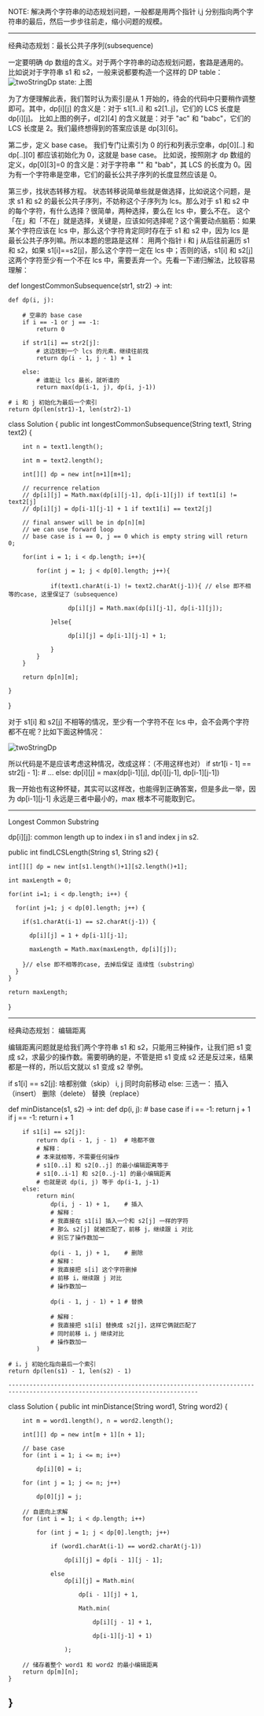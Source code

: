 NOTE: 解决两个字符串的动态规划问题，一般都是用两个指针 i,j 分别指向两个字符串的最后，然后一步步往前走，缩小问题的规模。


---------------------------------------------------------------------------------------------------------------------
经典动态规划：最长公共子序列(subsequence)


一定要明确 dp 数组的含义。对于两个字符串的动态规划问题，套路是通用的。
比如说对于字符串 s1 和 s2，一般来说都要构造一个这样的 DP table：
![twoStringDp](../img/twoStringDp.PNG)
state: 上图

为了方便理解此表，我们暂时认为索引是从 1 开始的，待会的代码中只要稍作调整即可。其中，dp[i][j] 的含义是：对于 s1[1..i] 和 s2[1..j]，它们的 LCS 长度是 dp[i][j]。
比如上图的例子，d[2][4] 的含义就是：对于 "ac" 和 "babc"，它们的 LCS 长度是 2。我们最终想得到的答案应该是 dp[3][6]。

第二步，定义 base case。
我们专门让索引为 0 的行和列表示空串，dp[0][..] 和 dp[..][0] 都应该初始化为 0，这就是 base case。
比如说，按照刚才 dp 数组的定义，dp[0][3]=0 的含义是：对于字符串 "" 和 "bab"，其 LCS 的长度为 0。因为有一个字符串是空串，它们的最长公共子序列的长度显然应该是 0。

第三步，找状态转移方程。
状态转移说简单些就是做选择，比如说这个问题，是求 s1 和 s2 的最长公共子序列，不妨称这个子序列为 lcs。那么对于 s1 和 s2 中的每个字符，有什么选择？很简单，两种选择，要么在 lcs 中，要么不在。
这个「在」和「不在」就是选择，关键是，应该如何选择呢？这个需要动点脑筋：如果某个字符应该在 lcs 中，那么这个字符肯定同时存在于 s1 和 s2 中，因为 lcs 是最长公共子序列嘛。所以本题的思路是这样：
用两个指针 i 和 j 从后往前遍历 s1 和 s2，如果 s1[i]==s2[j]，那么这个字符一定在 lcs 中；否则的话，s1[i] 和 s2[j] 这两个字符至少有一个不在 lcs 中，需要丢弃一个。先看一下递归解法，比较容易理解：

def longestCommonSubsequence(str1, str2) -> int:

    def dp(i, j):

        # 空串的 base case
        if i == -1 or j == -1:
            return 0
        
        if str1[i] == str2[j]:
            # 这边找到一个 lcs 的元素，继续往前找
            return dp(i - 1, j - 1) + 1
        
        else:
            # 谁能让 lcs 最长，就听谁的
            return max(dp(i-1, j), dp(i, j-1))

    # i 和 j 初始化为最后一个索引
    return dp(len(str1)-1, len(str2)-1)

class Solution {
    public int longestCommonSubsequence(String text1, String text2) {
    
        int n = text1.length();
        
        int m = text2.length();
        
        int[][] dp = new int[n+1][m+1];
        
        // recurrence relation
        // dp[i][j] = Math.max(dp[i][j-1], dp[i-1][j]) if text1[i] != text2[j]
        // dp[i][j] = dp[i-1][j-1] + 1 if text1[i] == text2[j]
        
        // final answer will be in dp[n][m]
        // we can use forward loop
        // base case is i == 0, j == 0 which is empty string will return 0;
        
        for(int i = 1; i < dp.length; i++){
        
            for(int j = 1; j < dp[0].length; j++){
            
                if(text1.charAt(i-1) != text2.charAt(j-1)){ // else 即不相等的case, 这里保证了（subsequence)
                
                     dp[i][j] = Math.max(dp[i][j-1], dp[i-1][j]);
                     
                }else{
                
                     dp[i][j] = dp[i-1][j-1] + 1;
                     
                }
            }
        }
        
        return dp[n][m];
        
    }
}




对于 s1[i] 和 s2[j] 不相等的情况，至少有一个字符不在 lcs 中，会不会两个字符都不在呢？比如下面这种情况：

![twoStringDp](../img/lcs.PNG)

所以代码是不是应该考虑这种情况，改成这样：（不用这样也对）
if str1[i - 1] == str2[j - 1]:
    # ...
else:
    dp[i][j] = max(dp[i-1][j], 
                   dp[i][j-1],
                   dp[i-1][j-1])

我一开始也有这种怀疑，其实可以这样改，也能得到正确答案，但是多此一举，因为 dp[i-1][j-1] 永远是三者中最小的，max 根本不可能取到它。

---------------------------------------------------------------------------------------------------------------------------
  Longest Common Substring
  
  dp[i][j]: common length up to index i in s1 and index j in s2.

  public int findLCSLength(String s1, String s2) {
  
    int[][] dp = new int[s1.length()+1][s2.length()+1];
    
    int maxLength = 0;
    
    for(int i=1; i < dp.length; i++) {
    
      for(int j=1; j < dp[0].length; j++) {
      
        if(s1.charAt(i-1) == s2.charAt(j-1)) {
        
          dp[i][j] = 1 + dp[i-1][j-1];
          
          maxLength = Math.max(maxLength, dp[i][j]);
          
        }// else 即不相等的case, 去掉后保证 连续性（substring）
      }
    }
    
    return maxLength;
  }

------------------------------------------------------------------------------------------------------------------------------
经典动态规划： 编辑距离

编辑距离问题就是给我们两个字符串 s1 和 s2，只能用三种操作，让我们把 s1 变成 s2，求最少的操作数。需要明确的是，不管是把 s1 变成 s2 还是反过来，结果都是一样的，所以后文就以 s1 变成 s2 举例。


if s1[i] == s2[j]:
    啥都别做（skip）
    i, j 同时向前移动
else:
    三选一：
        插入（insert）
        删除（delete）
        替换（replace）
        
def minDistance(s1, s2) -> int:
    def dp(i, j):
        # base case
        if i == -1: return j + 1
        if j == -1: return i + 1

        if s1[i] == s2[j]:
            return dp(i - 1, j - 1)  # 啥都不做
            # 解释：
            # 本来就相等，不需要任何操作
            # s1[0..i] 和 s2[0..j] 的最小编辑距离等于
            # s1[0..i-1] 和 s2[0..j-1] 的最小编辑距离
            # 也就是说 dp(i, j) 等于 dp(i-1, j-1)
        else:
            return min(
                dp(i, j - 1) + 1,    # 插入
                # 解释：
                # 我直接在 s1[i] 插入一个和 s2[j] 一样的字符
                # 那么 s2[j] 就被匹配了，前移 j，继续跟 i 对比
                # 别忘了操作数加一
                
                dp(i - 1, j) + 1,    # 删除
                # 解释：
                # 我直接把 s[i] 这个字符删掉
                # 前移 i，继续跟 j 对比
                # 操作数加一
                
                dp(i - 1, j - 1) + 1 # 替换
                
                # 解释：
                # 我直接把 s1[i] 替换成 s2[j]，这样它俩就匹配了
                # 同时前移 i，j 继续对比
                # 操作数加一
            )

    # i，j 初始化指向最后一个索引
    return dp(len(s1) - 1, len(s2) - 1)
    
    ----------------------------------------------------------------------------------------------------------------------------
class Solution {
    public int minDistance(String word1, String word2) {
    
        int m = word1.length(), n = word2.length();
        
        int[][] dp = new int[m + 1][n + 1];
        
        // base case 
        for (int i = 1; i <= m; i++)
       
            dp[i][0] = i;
            
        for (int j = 1; j <= n; j++)
        
            dp[0][j] = j;
            
        // 自底向上求解
        for (int i = 1; i < dp.length; i++)
        
            for (int j = 1; j < dp[0].length; j++)
            
                if (word1.charAt(i-1) == word2.charAt(j-1))
                
                    dp[i][j] = dp[i - 1][j - 1];
                    
                else               
                    dp[i][j] = Math.min(
                    
                        dp[i - 1][j] + 1,
                        
                        Math.min(
                        
                            dp[i][j - 1] + 1,
                            
                            dp[i-1][j-1] + 1)
                        
                    );
                    
        // 储存着整个 word1 和 word2 的最小编辑距离
        return dp[m][n];
    }
}
-------------------------------------------------------------------------------------------------------------------------------
    
   

